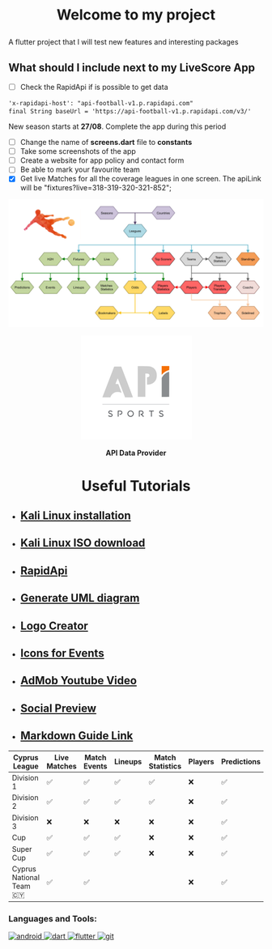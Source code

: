 # <p style="text-align: center;"> Welcome to my project</p>

A flutter project that I will test new features and interesting packages

## What should I include next to my LiveScore App
- [ ] Check the RapidApi if is possible to get data
```
'x-rapidapi-host': "api-football-v1.p.rapidapi.com"
final String baseUrl = 'https://api-football-v1.p.rapidapi.com/v3/'
```
New season starts at **27/08**. Complete the app during this period
- [ ] Change the name of **screens.dart** file to **constants**
- [ ] Take some screenshots of the app
- [ ] Create a website for app policy and contact form
- [ ] Be able to mark your favourite team
- [x] Get live Matches for all the coverage leagues in one screen. The apiLink will be "fixtures?live=318-319-320-321-852";

![alt-text](assets/architecture.png "API Architecture")
<p align="center"><a href="https://www.api-football.com/"><img src=assets/API_Logo.png alt="API-Data Provider" /></a>
<p align="center"><strong>API Data Provider</strong></p>

# <p style="text-align: center;">Useful Tutorials</p>
- ## **[Kali Linux installation](https://www.youtube.com/watch?v=G-eZPZL56sA)**
- ## **[Kali Linux ISO download](https://www.kali.org/get-kali/#kali-bare-metal)**
- ## **[RapidApi](https://rapidapi.com/api-sports/api/api-football/)**
- ## **[Generate UML diagram](https://www.youtube.com/watch?v=PuA9XtazJUA)**
- ## **[Logo Creator](https://logomakr.com/app/)**
- ## **[Icons for Events](https://www.flaticon.com/)**
- ## **[AdMob Youtube Video](https://www.youtube.com/watch?v=4oLBxuBjGfI)**
- ## **[Social Preview](https://socialify.git.ci/)**
- ## **[Markdown Guide Link](https://www.markdownguide.org/extended-syntax/)**

| **Cyprus League**             | **Live Matches**   | **Match Events**   | **Lineups**        | **Match Statistics** | **Players** | **Predictions**    | **Odds**           | **Player Statistics** | **Top Scorers**    | **Standings**      |
|-------------------------------|--------------------|--------------------|--------------------|----------------------|-------------|--------------------|--------------------|-----------------------|--------------------|--------------------|
| Division 1                    | :white_check_mark: | :white_check_mark: | :white_check_mark: | :white_check_mark:   | :x:         | :white_check_mark: | :x:                | :white_check_mark:    | :white_check_mark: | :white_check_mark: |
| Division 2                    | :white_check_mark: | :white_check_mark: | :white_check_mark: | :white_check_mark:   | :x:         | :white_check_mark: | :x:                | :white_check_mark:    | :white_check_mark: | :white_check_mark: |
| Division 3                    | :x:                | :x:                | :x:                | :x:                  | :x:         | :white_check_mark: | :x:                | :white_check_mark:    | :white_check_mark: | :white_check_mark: |
| Cup                           | :white_check_mark: | :white_check_mark: | :white_check_mark: | :x:                  | :x:         | :white_check_mark: | :white_check_mark: | :x:                   | :x:                | :x:                |
| Super Cup                     | :white_check_mark: | :white_check_mark: | :white_check_mark: | :x:                  | :x:         | :white_check_mark: | :x:                | :x:                   | :x:                | :x:                |
| Cyprus National Team :cyprus: | :white_check_mark: | :white_check_mark: |                    |                      | :x:         | :white_check_mark: |                    |                       |                    |                    |

<h3 align="left">Languages and Tools:</h3>
<p align="left"> <a href="https://developer.android.com" target="_blank" rel="noreferrer"> <img src="https://upload.wikimedia.org/wikipedia/commons/thumb/6/64/Android_logo_2019_%28stacked%29.svg/2346px-Android_logo_2019_%28stacked%29.svg.png" alt="android" width="40" height="40"/> </a>
<a href="https://dart.dev" target="_blank" rel="noreferrer"> <img src="https://www.vectorlogo.zone/logos/dartlang/dartlang-icon.svg" alt="dart" width="40" height="40"/> </a>
<a href="https://flutter.dev" target="_blank" rel="noreferrer"> <img src="https://www.vectorlogo.zone/logos/flutterio/flutterio-icon.svg" alt="flutter" width="40" height="40"/> </a>
<a href="https://github.com/" target="_blank" rel="noreferrer"> <img src="https://cdn-icons-png.flaticon.com/512/25/25231.png" alt="git" width="40" height="40"/> </a></p>